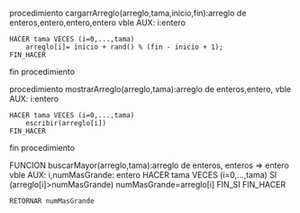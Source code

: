 procedimiento cargarrArreglo(arreglo,tama,inicio,fin):arreglo de enteros,entero,entero,entero
vble AUX: i:entero

    HACER tama VECES (i=0,...,tama)
        arreglo[i]= inicio + rand() % (fin - inicio + 1);
    FIN_HACER

fin procedimiento

procedimiento mostrarArreglo(arreglo,tama):arreglo de enteros,entero,
vble AUX: i:entero

    HACER tama VECES (i=0,...,tama)
        escribir(arreglo[i])
    FIN_HACER

fin procedimiento

FUNCION buscarMayor(arreglo,tama):arreglo de enteros, enteros => entero
vble AUX: i,numMasGrande: entero
HACER tama VECES (i=0,...,tama)
SI (arreglo[i]>numMasGrande)
numMasGrande=arreglo[i]
FIN_SI
FIN_HACER

    RETORNAR numMasGrande

